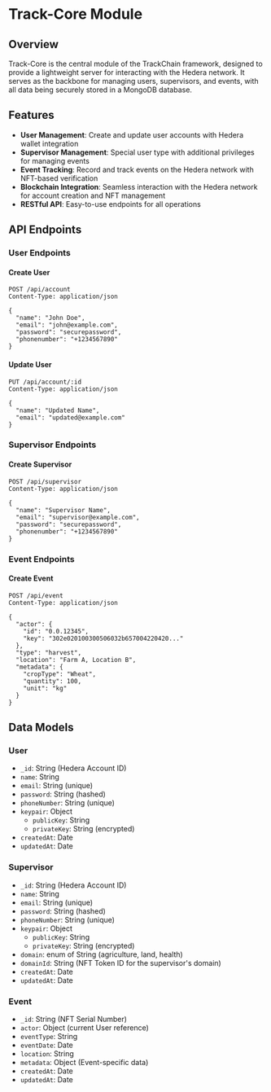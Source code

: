 # Track-Core Module

## Overview
Track-Core is the central module of the TrackChain framework, designed to provide a lightweight server for interacting with the Hedera network. It serves as the backbone for managing users, supervisors, and events, with all data being securely stored in a MongoDB database.

## Features

- **User Management**: Create and update user accounts with Hedera wallet integration
- **Supervisor Management**: Special user type with additional privileges for managing events
- **Event Tracking**: Record and track events on the Hedera network with NFT-based verification
- **Blockchain Integration**: Seamless interaction with the Hedera network for account creation and NFT management
- **RESTful API**: Easy-to-use endpoints for all operations



## API Endpoints

### User Endpoints

#### Create User
```http
POST /api/account
Content-Type: application/json

{
  "name": "John Doe",
  "email": "john@example.com",
  "password": "securepassword",
  "phonenumber": "+1234567890"
}
```

#### Update User
```http
PUT /api/account/:id
Content-Type: application/json

{
  "name": "Updated Name",
  "email": "updated@example.com"
}
```

### Supervisor Endpoints

#### Create Supervisor
```http
POST /api/supervisor
Content-Type: application/json

{
  "name": "Supervisor Name",
  "email": "supervisor@example.com",
  "password": "securepassword",
  "phonenumber": "+1234567890"
}
```

### Event Endpoints

#### Create Event
```http
POST /api/event
Content-Type: application/json

{
  "actor": {
    "id": "0.0.12345",
    "key": "302e020100300506032b657004220420..."
  },
  "type": "harvest",
  "location": "Farm A, Location B",
  "metadata": {
    "cropType": "Wheat",
    "quantity": 100,
    "unit": "kg"
  }
}
```

## Data Models

### User
- `_id`: String (Hedera Account ID)
- `name`: String
- `email`: String (unique)
- `password`: String (hashed)
- `phoneNumber`: String (unique)
- `keypair`: Object
  - `publicKey`: String
  - `privateKey`: String (encrypted)
- `createdAt`: Date
- `updatedAt`: Date

### Supervisor
- `_id`: String (Hedera Account ID)
- `name`: String
- `email`: String (unique)
- `password`: String (hashed)
- `phoneNumber`: String (unique)
- `keypair`: Object
  - `publicKey`: String
  - `privateKey`: String (encrypted)
- `domain`: enum of String (agriculture, land, health) 
- `domainId`: String (NFT Token ID for the supervisor's domain)
- `createdAt`: Date
- `updatedAt`: Date

### Event
- `_id`: String (NFT Serial Number)
- `actor`: Object (current User reference)
- `eventType`: String
- `eventDate`: Date
- `location`: String
- `metadata`: Object (Event-specific data)
- `createdAt`: Date
- `updatedAt`: Date

